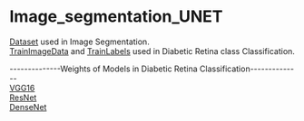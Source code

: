 # Image_segmentation_UNET
[Dataset](https://www.kaggle.com/datasets/aaryapatel98/indian-diabetic-retinopathy-image-dataset/download?datasetVersionNumber=1) used in Image Segmentation.<br>
[TrainImageData](https://drive.google.com/file/d/18qrIAFwxaTW4m8Lz-oFjJ3d31P6zUvrk/view?usp=sharing) and [TrainLabels](https://drive.google.com/file/d/1fRDfGBpJ3iRQoOvLwp-vMgwcvRl7whcE/view?usp=sharing) used in Diabetic Retina class Classification.
 
--------------Weights of Models in Diabetic Retina Classification--------------<br>
[VGG16](https://drive.google.com/file/d/1qBhT9NSyU5x5M0x8_YH9-vbcdreadN4Z/view?usp=sharing)<br>
[ResNet](https://drive.google.com/file/d/1-ai28RykvCfk3_df6g-SJnSAs224goEZ/view?usp=sharing)<br>
[DenseNet](https://drive.google.com/file/d/1-gUe4fFRqSg5bvNxtf-Xo_f46WooVruz/view?usp=sharing)<br>
